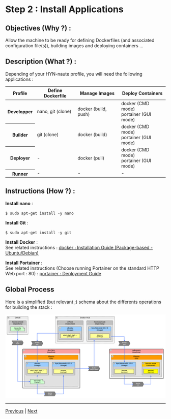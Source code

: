 Step 2 : Install Applications
==

Objectives (Why ?) :
--
Allow the machine to be ready for defining Dockerfiles (and associated configuration file(s)), building images and deploying containers ...

Description (What ?) :
--
Depending of your HYN-naute profile, you will need the following applications :
<table>
    <thead>
        <tr>
            <th>Profile</th>
            <th>Define Dockerfile</th>
            <th>Manage Images</th>
            <th>Deploy Containers</th>          
        </tr>
    </thead>
    <tbody>
        <tr>
            <th>Developper</th>
            <td>nano, git (clone)</td>
            <td>docker (build, push)</td>
            <td>docker (CMD mode)</br>portainer (GUI mode)</td>
        </tr>
        <tr>
            <th>Builder</th>
            <td>git (clone)</td>
            <td>docker (build)</td>
            <td>docker (CMD mode)</br>portainer (GUI mode)</td>
        </tr>
        <tr>
            <th>Deployer</th>
            <td>-</td>
            <td>docker (pull)</td>
            <td>docker (CMD mode)</br>portainer (GUI mode)</td>
        </tr>
        <tr>
          <th>Runner</th>
          <td>-</td>
          <td>-</td>
          <td>-</td>
        </tr>
    </tbody>
</table>

Instructions (How ?) :
--
__Install nano__ :   
<pre><code>$ sudo apt-get install -y nano</code></pre>

__Install Git__ :   
<pre><code>$ sudo apt-get install -y git</code></pre>

__Install Docker__ :   
See related instructions : 
<a href="https://github.com/babonet13/HelloWorld/tree/master/App/docker">docker : Installation Guide (Package-based - Ubuntu/Debian)</a>

__Install Portainer__ :   
See related instructions (Choose running Portainer on the standard HTTP Web port : 80) :
<a href="https://github.com/babonet13/HelloWorld/tree/master/App/portainer">portainer : Deployment Guide</a>
    
Global Process
-
Here is a simplified (but relevant ;) schema about the differents operations for building the stack :

![GlobalProcess](https://github.com/babonet13/Images/blob/master/HostYourNode/HowTo/GlobalProcess.png)

---
<A href="https://github.com/babonet13/HostYourNode/tree/master/HowTo/1_SetupTheMachine">Previous<A/> | <A href="https://github.com/babonet13/HostYourNode/tree/master/HowTo/3_DefineDockerfiles">Next<A/> 
